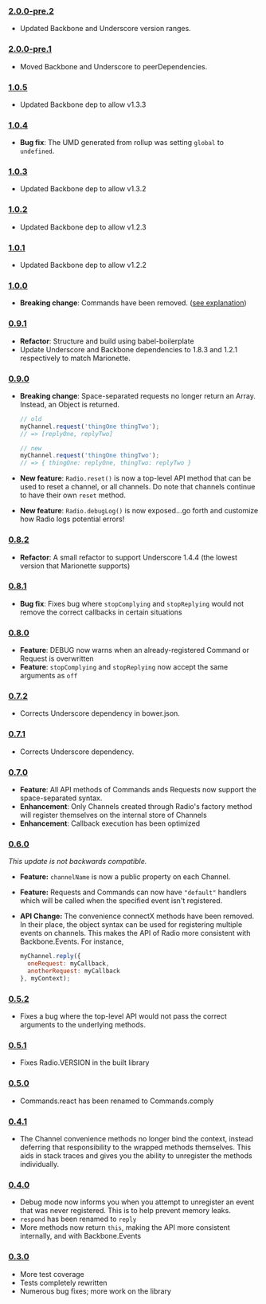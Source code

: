 ### [2.0.0-pre.2](https://github.com/marionettejs/backbone.radio/releases/tag/2.0.0-pre.2)

- Updated Backbone and Underscore version ranges.

### [2.0.0-pre.1](https://github.com/marionettejs/backbone.radio/releases/tag/2.0.0-pre.1)

- Moved Backbone and Underscore to peerDependencies.

### [1.0.5](https://github.com/marionettejs/backbone.radio/releases/tag/1.0.5)

- Updated Backbone dep to allow v1.3.3

### [1.0.4](https://github.com/marionettejs/backbone.radio/releases/tag/1.0.4)

- **Bug fix**: The UMD generated from rollup was setting `global` to `undefined`.

### [1.0.3](https://github.com/marionettejs/backbone.radio/releases/tag/1.0.3)

- Updated Backbone dep to allow v1.3.2

### [1.0.2](https://github.com/marionettejs/backbone.radio/releases/tag/1.0.2)

- Updated Backbone dep to allow v1.2.3

### [1.0.1](https://github.com/marionettejs/backbone.radio/releases/tag/1.0.1)

- Updated Backbone dep to allow v1.2.2

### [1.0.0](https://github.com/jmeas/backbone.radio/releases/tag/v1.0.0)

- **Breaking change**: Commands have been removed. ([see explanation](https://github.com/marionettejs/backbone.radio/pull/221#issuecomment-104782925))

### [0.9.1](https://github.com/jmeas/backbone.radio/releases/tag/v0.9.1)

- **Refactor**: Structure and build using babel-boilerplate
- Update Underscore and Backbone dependencies to 1.8.3 and 1.2.1 respectively to match Marionette.

### [0.9.0](https://github.com/jmeas/backbone.radio/releases/tag/v0.9.0)

- **Breaking change**: Space-separated requests no longer return an Array. Instead, an Object is returned.
  ```js
  // old
  myChannel.request('thingOne thingTwo');
  // => [replyOne, replyTwo]

  // new
  myChannel.request('thingOne thingTwo');
  // => { thingOne: replyOne, thingTwo: replyTwo }
  ```

- **New feature**: `Radio.reset()` is now a top-level API method that can be used to reset a channel, or all channels. Do note that channels continue to have their own `reset` method.
- **New feature**: `Radio.debugLog()` is now exposed...go forth and customize how Radio logs potential errors!

### [0.8.2](https://github.com/jmeas/backbone.radio/releases/tag/v0.8.2)

- **Refactor**: A small refactor to support Underscore 1.4.4 (the lowest version that Marionette supports)

### [0.8.1](https://github.com/jmeas/backbone.radio/releases/tag/v0.8.1)

- **Bug fix**: Fixes bug where `stopComplying` and `stopReplying` would not remove the correct
  callbacks in certain situations

### [0.8.0](https://github.com/jmeas/backbone.radio/releases/tag/v0.8.0)

- **Feature**: DEBUG now warns when an already-registered Command or Request is overwritten
- **Feature**: `stopComplying` and `stopReplying` now accept the same arguments as `off`

### [0.7.2](https://github.com/jmeas/backbone.radio/releases/tag/v0.7.2)

- Corrects Underscore dependency in bower.json.

### [0.7.1](https://github.com/jmeas/backbone.radio/releases/tag/v0.7.1)

- Corrects Underscore dependency.

### [0.7.0](https://github.com/jmeas/backbone.radio/releases/tag/v0.7.0)

- **Feature**: All API methods of Commands ands Requests now support the space-separated syntax.
- **Enhancement**: Only Channels created through Radio's factory method will register themselves on the internal
  store of Channels
- **Enhancement**: Callback execution has been optimized

### [0.6.0](https://github.com/jmeas/backbone.radio/releases/tag/v0.6.0)

*This update is not backwards compatible.*

- **Feature:** `channelName` is now a public property on each Channel.
- **Feature:** Requests and Commands can now have `"default"` handlers which will be called when the specified event isn't registered.
- **API Change:** The convenience connectX methods have been removed. In their place, the object syntax can be used for registering
  multiple events on channels. This makes the API of Radio more consistent with Backbone.Events. For instance,

  ```js
  myChannel.reply({
    oneRequest: myCallback,
    anotherRequest: myCallback
  }, myContext);
  ```

### [0.5.2](https://github.com/jmeas/backbone.radio/releases/tag/v0.5.2)

- Fixes a bug where the top-level API would not pass the correct arguments to the underlying methods.

### [0.5.1](https://github.com/jmeas/backbone.radio/releases/tag/v0.5.1)

- Fixes Radio.VERSION in the built library

### [0.5.0](https://github.com/jmeas/backbone.radio/releases/tag/v0.5.0)

- Commands.react has been renamed to Commands.comply

### [0.4.1](https://github.com/jmeas/backbone.radio/releases/tag/v0.4.1)

- The Channel convenience methods no longer bind the context, instead deferring that
responsibility to the wrapped methods themselves. This aids in stack traces and gives you
the ability to unregister the methods individually.

### [0.4.0](https://github.com/jmeas/backbone.radio/releases/tag/v0.4.0)

- Debug mode now informs you when you attempt to unregister an event that was never registered. This is to help prevent memory leaks.
- `respond` has been renamed to `reply`
- More methods now return `this`, making the API more consistent internally, and with Backbone.Events

### [0.3.0](https://github.com/jmeas/backbone.radio/releases/tag/v0.3.0)

- More test coverage
- Tests completely rewritten
- Numerous bug fixes; more work on the library
